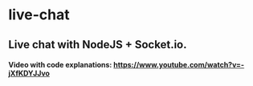 # live-chat
## Live chat with NodeJS + Socket.io.
#### Video with code explanations: https://www.youtube.com/watch?v=-jXfKDYJJvo
